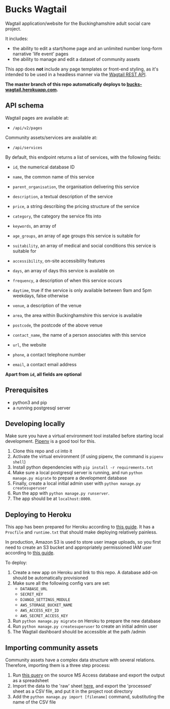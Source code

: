 # Bucks Wagtail

Wagtail application/website for the Buckinghamshire adult social care project.

It includes:

- the ability to edit a start/home page and an unlimited number long-form narrative 'life event' pages
- the ability to manage and edit a dataset of community assets

This app does **not** include any page templates or front-end styling, as it's intended to be used in a headless manner via the [Wagtail REST API](http://docs.wagtail.io/en/v2.0/advanced_topics/api/index.html).


**The master branch of this repo automatically deploys to [bucks-wagtail.herokuapp.com](http://bucks-wagtail.herokuapp.com).**

## API schema

Wagtail pages are available at:

- `/api/v2/pages`

Community assets/services are available at:

- `/api/services`

By default, this endpoint returns a list of services, with the following fields:

- `id`, the numerical database ID
- `name`, the common name of this service
- `parent_organisation`, the organisation delivering this service
- `description`, a textual description of the service
- `price`, a string describing the pricing structure of the service
            
- `category`, the category the service fits into
- `keywords`, an array of 
- `age_groups`, an array of age groups this service is suitable for
- `suitability`, an array of medical and social conditions this service is suitable for
- `accessibility`, on-site accessibility features

- `days`, an array of days this service is available on
- `frequency`, a description of when this service occurs
- `daytime`, true if the service is only available between 9am and 5pm weekdays, false otherwise

- `venue`, a description of the venue
- `area`, the area within Buckinghamshire this service is available
- `postcode`, the postcode of the above venue

- `contact_name`, the name of a person associates with this service
- `url`, the website
- `phone`, a contact telephone number
- `email`, a contact email address

**Apart from `id`, all fields are optional**



## Prerequisites

- python3 and pip
- a running postgresql server

## Developing locally

Make sure you have a virtual environment tool installed before starting local development. [Pipenv](https://docs.pipenv.org/en/latest/) is a good tool for this.

1. Clone this repo and `cd` into it
2. Activate the virtual environment (if using pipenv, the command is `pipenv shell`)
3. Install python dependencies with `pip install -r requirements.txt`
4. Make sure a local postgresql server is running, and run `python manage.py migrate` to prepare a development database
5. Finally, create a local initial admin user with `python manage.py createsuperuser`
6. Run the app with `python manage.py runserver`.
6. The app should be at `localhost:8000`.

## Deploying to Heroku

This app has been prepared for Heroku according to [this guide](https://wagtail.io/blog/wagtail-heroku-2017/). It has a `Procfile` and `runtime.txt` that should make deploying relatively painless.

In production, Amazon S3 is used to store user image uploads, so you first need to create an S3 bucket and appropriately permissioned IAM user according to [this guide](https://wagtail.io/blog/amazon-s3-for-media-files/).

To deploy:

1. Create a new app on Heroku and link to this repo. A database add-on should be automatically provisioned
2. Make sure all the following config vars are set:
    - `DATABASE_URL`
    - `SECRET_KEY`
    - `DJANGO_SETTINGS_MODULE`
    - `AWS_STORAGE_BUCKET_NAME`
    - `AWS_ACCESS_KEY_ID`
    - `AWS_SECRET_ACCESS_KEY`
3. Run `python manage.py migrate` on Heroku to prepare the new database
4. Run `python manage.py createsuperuser` to create an initial admin user
5. The Wagtail dashboard should be accessible at the path /admin

## Importing community assets

Community assets have a complex data structure with several relations. Therefore, importing them is a three step process:

1. Run [this query](https://gist.github.com/jhackett1/7592e3400362a9a07b2938db0e21d068) on the source MS Access database and export the output as a spreadsheet
2. Import the data to the 'raw' sheet [here](https://docs.google.com/spreadsheets/d/1dCfvWVy4GgJrL4AdNKhs2d2KYktuWFiarNJbTOh7mG4/edit?usp=sharing), and export the 'processed' sheet as a CSV file, and put it in the project root directory
3. Add the `python manage.py import [filename]` command, substituting the name of the CSV file
